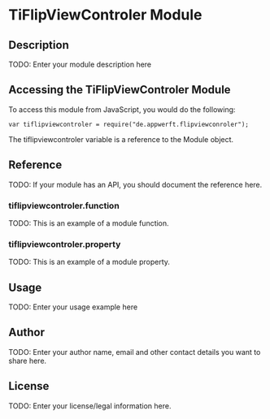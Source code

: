 # TiFlipViewControler Module

## Description

TODO: Enter your module description here

## Accessing the TiFlipViewControler Module

To access this module from JavaScript, you would do the following:

    var tiflipviewcontroler = require("de.appwerft.flipviewconroler");

The tiflipviewcontroler variable is a reference to the Module object.

## Reference

TODO: If your module has an API, you should document
the reference here.

### tiflipviewcontroler.function

TODO: This is an example of a module function.

### tiflipviewcontroler.property

TODO: This is an example of a module property.

## Usage

TODO: Enter your usage example here

## Author

TODO: Enter your author name, email and other contact
details you want to share here.

## License

TODO: Enter your license/legal information here.
